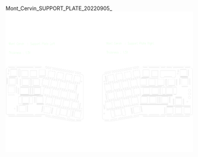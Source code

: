 <br/>Mont_Cervin_SUPPORT_PLATE_20220905_<br/>![image](./Mont_Cervin_SUPPORT_PLATE_20220905_.png)<br/>
